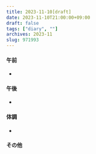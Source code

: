 ```yaml
---
title: 2023-11-10[draft]
date: 2023-11-10T21:00:00+09:00
draft: false
tags: ["diary", ""]
archives: 2023-11
slug: 971993
---
```

#### 午前
- 
#### 午後
- 
#### 体調
- 
#### その他